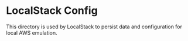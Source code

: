 # LocalStack Config

This directory is used by LocalStack to persist data and configuration for local AWS emulation.
